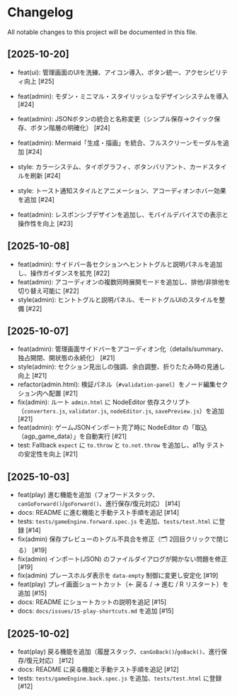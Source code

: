 # Changelog

All notable changes to this project will be documented in this file.

## [2025-10-20]

- feat(ui): 管理画面のUIを洗練、アイコン導入、ボタン統一、アクセシビリティ向上 [#25]

- feat(admin): モダン・ミニマル・スタイリッシュなデザインシステムを導入 [#24]
- feat(admin): JSONボタンの統合と名称変更（シンプル保存→クイック保存、ボタン階層の明確化） [#24]
- feat(admin): Mermaid「生成・描画」を統合、フルスクリーンモーダルを追加 [#24]
- style: カラーシステム、タイポグラフィ、ボタンバリアント、カードスタイルを刷新 [#24]
- style: トースト通知スタイルとアニメーション、アコーディオンホバー効果を追加 [#24]
- feat(admin): レスポンシブデザインを追加し、モバイルデバイスでの表示と操作性を向上 [#23]

## [2025-10-08]

- feat(admin): サイドバー各セクションへヒントトグルと説明パネルを追加し、操作ガイダンスを拡充 [#22]
- feat(admin): アコーディオンの複数同時展開モードを追加し、排他/非排他を切り替え可能に [#22]
- style(admin): ヒントトグルと説明パネル、モードトグルUIのスタイルを整備 [#22]

## [2025-10-07]

- feat(admin): 管理画面サイドバーをアコーディオン化（details/summary、独占開閉、開状態の永続化） [#21]
- style(admin): セクション見出しの強調、余白調整、折りたたみ時の見通し向上 [#21]
- refactor(admin.html): 検証パネル（`#validation-panel`）をノード編集セクション内へ配置 [#21]
- fix(admin): ルート `admin.html` に NodeEditor 依存スクリプト（`converters.js`, `validator.js`, `nodeEditor.js`, `savePreview.js`）を追加 [#21]
- feat(admin): ゲームJSONインポート完了時に NodeEditor の「取込（agp_game_data）」を自動実行 [#21]
- test: Fallback `expect` に `to.throw` と `to.not.throw` を追加し、a11y テストの安定性を向上 [#21]

## [2025-10-03]

- feat(play) 進む機能を追加（フォワードスタック、`canGoForward()`/`goForward()`、進行保存/復元対応） [#14]
- docs: README に進む機能と手動テスト手順を追記 [#14]
- tests: `tests/gameEngine.forward.spec.js` を追加、`tests/test.html` に登録 [#14]
- fix(admin) 保存プレビューのトグル不具合を修正（🗂 2回目クリックで閉じる） [#19]
- fix(admin) インポート(JSON) のファイルダイアログが開かない問題を修正 [#19]
- fix(admin) プレースホルダ表示を `data-empty` 制御に変更し安定化 [#19]
- feat(play) プレイ画面ショートカット（← 戻る / → 進む / R リスタート）を追加 [#15]
- docs: README にショートカットの説明を追記 [#15]
- docs: `docs/issues/15-play-shortcuts.md` を追加 [#15]

## [2025-10-02]

- feat(play) 戻る機能を追加（履歴スタック、`canGoBack()`/`goBack()`、進行保存/復元対応） [#12]
- docs: README に戻る機能と手動テスト手順を追記 [#12]
- tests: `tests/gameEngine.back.spec.js` を追加、`tests/test.html` に登録 [#12]

